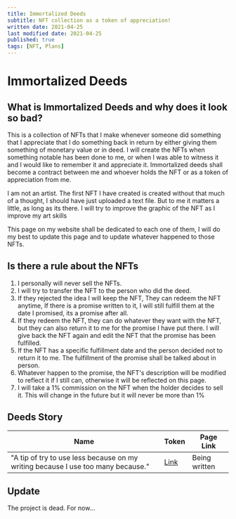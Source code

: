```yaml
---
title: Immortalized Deeds
subtitle: NFT collection as a token of appreciation!
written date: 2021-04-25
last modified date: 2021-04-25
published: true
tags: [NFT, Plans]
---
```

# Immortalized Deeds

## What is Immortalized Deeds and why does it look so bad?

This is a collection of NFTs that I make whenever someone did something that I appreciate that I do something back in return by either giving them something of monetary value or in deed. I will create the NFTs when something notable has been done to me, or when I was able to witness it and I would like to remember it and appreciate it. Immortalized deeds shall become a contract between me and whoever holds the NFT or as a token of appreciation from me.

I am not an artist. The first NFT I have created is created without that much of a thought, I should have just uploaded a text file. But to me it matters a little, as long as its there. I will try to improve the graphic of the NFT as I improve my art skills

This page on my website shall be dedicated to each one of them, I will do my best to update this page and to update whatever happened to those NFTs.

## Is there a rule about the NFTs

1. I personally will never sell the NFTs.
2. I will try to transfer the NFT to the person who did the deed.
3. If they rejected the idea I will keep the NFT, They can redeem the NFT anytime, If there is a promise written to it, I will still fulfill them at the date I promised, its a promise after all.
4. If they redeem the NFT, they can do whatever they want with the NFT, but they can also return it to me for the promise I have put there. I will give back the NFT again and edit the NFT that the promise has been fulfilled.
5. If the NFT has a specific fulfillment date and the person decided not to return it to me. The fulfillment of the promise shall be talked about in person.
6. Whatever happen to the promise, the NFT's description will be modified to reflect it if I still can, otherwise it will be reflected on this page.
7. I will take a 1% commission on the NFT when the holder decides to sell it. This will change in the future but it will never be more than 1%

## Deeds Story

|Name|Token|Page Link|
---|---|---
| "A tip of try to use less because on my writing because I use too many because." | [Link](https://opensea.io/assets/0x495f947276749ce646f68ac8c248420045cb7b5e/40542310856415094363189399722462681283017298973556230436217834251596484050945) | Being written | 

## Update

The project is dead. For now...